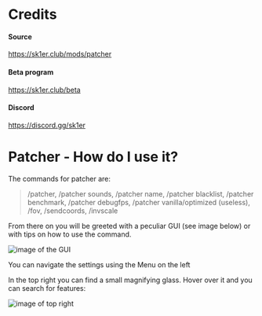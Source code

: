 # Credits
#### Source
https://sk1er.club/mods/patcher
#### Beta program
https://sk1er.club/beta
#### Discord
https://discord.gg/sk1er

# Patcher - How do I use it?

The commands for patcher are:
> /patcher, /patcher sounds, /patcher name, /patcher blacklist, /patcher benchmark, /patcher debugfps, /patcher vanilla/optimized (useless), /fov, /sendcoords, /invscale

From there on you will be greeted with a peculiar GUI (see image below) or with tips on how to use the command.

![image of the GUI](https://cdn.discordapp.com/attachments/789262632531525632/789266929822072842/unknown.png)


You can navigate the settings using the Menu on the left

In the top right you can find a small magnifying glass. Hover over it and you can search for features:

![image of top right](https://cdn.discordapp.com/attachments/789262632531525632/789266948168613969/unknown.png)


